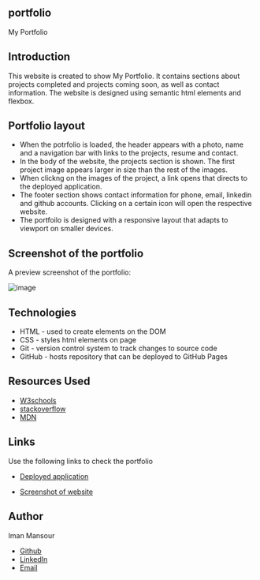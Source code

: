## portfolio

My Portfolio

## Introduction

This website is created to show My Portfolio. It contains sections about projects completed and projects coming soon, as well as contact information. The website is designed using semantic html elements and flexbox.

## Portfolio layout

- When the potrfolio is loaded, the header appears with a photo, name and a navigation bar with links to the projects, resume and contact.
- In the body of the website, the projects section is shown. The first project image appears larger in size than the rest of the images.
- When clickng on the images of the project, a link opens that directs to the deployed application.
- The footer section shows contact information for phone, email, linkedin and github accounts. Clicking on a certain icon will open the respective website.
- The portfoilo is designed with a responsive layout that adapts to viewport on smaller devices.

## Screenshot of the portfolio

A preview screenshot of the portfolio:

![image](https://user-images.githubusercontent.com/47014539/146881127-0b4452a0-14b4-4b31-831b-075ad348365d.png)

## Technologies

- HTML - used to create elements on the DOM
- CSS - styles html elements on page
- Git - version control system to track changes to source code
- GitHub - hosts repository that can be deployed to GitHub Pages

## Resources Used

- [W3schools](https://www.w3schools.com)
- [stackoverflow](https://stackoverflow.com)
- [MDN](https://developer.mozilla.org/en-US/docs/Web/CSS)

## Links

Use the following links to check the portfolio

- [Deployed application](https://imanmansour86.github.io/portfolio/)

- [Screenshot of website](https://postimg.cc/DWk6sRz8)

## Author

Iman Mansour

- [Github](https://github.com/imanmansour86)
- [LinkedIn](https://www.linkedin.com/in/iman-mansour-51391515/)
- [Email](mailto:imanmansour86@gmail.com)
